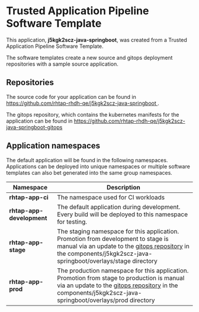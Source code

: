 # Trusted Application Pipeline Software Template

This application, **j5kgk2scz-java-springboot**, was created from a Trusted Application Pipeline Software Template.

The software templates create a new source and gitops deployment repositories with a sample source application. 

## Repositories

The source code for your application can be found in [https://github.com/rhtap-rhdh-qe/j5kgk2scz-java-springboot ](https://github.com/rhtap-rhdh-qe/j5kgk2scz-java-springboot ).
 
The gitops repository, which contains the kubernetes manifests for the application can be found in 
[https://github.com/rhtap-rhdh-qe/j5kgk2scz-java-springboot-gitops ](https://github.com/rhtap-rhdh-qe/j5kgk2scz-java-springboot-gitops ) 

## Application namespaces 

The default application will be found in the following namespaces. Applications can be deployed into unique namespaces or multiple software templates can also bet generated into the same group namespaces.  

|  Namespace   |  Description   |  
| -------- | -------- |
| **rhtap-app-ci** | The namespace used for CI workloads |
| **rhtap-app-development** | The default application during development. Every build will be deployed to this namespace for testing. |
| **rhtap-app-stage** | The staging namespace for this application. Promotion from development to stage is manual via an update to the [gitops repository](https://github.com/rhtap-rhdh-qe/j5kgk2scz-java-springboot-gitops ) in the components/j5kgk2scz-java-springboot/overlays/stage directory |
| **rhtap-app-prod** | The production namespace for this application. Promotion from stage to production is manual via an update to the [gitops repository](https://github.com/rhtap-rhdh-qe/j5kgk2scz-java-springboot-gitops ) in the components/j5kgk2scz-java-springboot/overlays/prod directory |